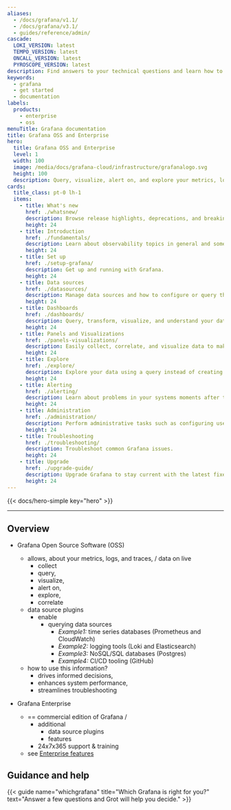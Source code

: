 ```yaml
---
aliases:
  - /docs/grafana/v1.1/
  - /docs/grafana/v3.1/
  - guides/reference/admin/
cascade:
  LOKI_VERSION: latest
  TEMPO_VERSION: latest
  ONCALL_VERSION: latest
  PYROSCOPE_VERSION: latest
description: Find answers to your technical questions and learn how to use Grafana OSS and Enterprise products.
keywords:
  - grafana
  - get started
  - documentation
labels:
  products:
    - enterprise
    - oss
menuTitle: Grafana documentation
title: Grafana OSS and Enterprise
hero:
  title: Grafana OSS and Enterprise
  level: 1
  width: 100
  image: /media/docs/grafana-cloud/infrastructure/grafanalogo.svg
  height: 100
  description: Query, visualize, alert on, and explore your metrics, logs, and traces wherever they are stored.
cards:
  title_class: pt-0 lh-1
  items:
    - title: What's new
      href: ./whatsnew/
      description: Browse release highlights, deprecations, and breaking changes in Grafana releases.
      height: 24
    - title: Introduction
      href: ./fundamentals/
      description: Learn about observability topics in general and some of the products included in Grafana.
      height: 24
    - title: Set up
      href: ./setup-grafana/
      description: Get up and running with Grafana.
      height: 24
    - title: Data sources
      href: ./datasources/
      description: Manage data sources and how to configure or query the built-in data sources.
      height: 24
    - title: Dashboards
      href: ./dashboards/
      description: Query, transform, visualize, and understand your data no matter where it's stored.
      height: 24
    - title: Panels and Visualizations
      href: ./panels-visualizations/
      description: Easily collect, correlate, and visualize data to make informed decisions in real-time.
      height: 24
    - title: Explore
      href: ./explore/
      description: Explore your data using a query instead of creating a dashboard.
      height: 24
    - title: Alerting
      href: ./alerting/
      description: Learn about problems in your systems moments after they occur.
      height: 24
    - title: Administration
      href: ./administration/
      description: Perform administrative tasks such as configuring user management and roles and permissions.
      height: 24
    - title: Troubleshooting
      href: ./troubleshooting/
      description: Troubleshoot common Grafana issues.
      height: 24
    - title: Upgrade
      href: ./upgrade-guide/
      description: Upgrade Grafana to stay current with the latest fixes and enhancements.
      height: 24
---
```


{{< docs/hero-simple key="hero" >}}

---

## Overview

* Grafana Open Source Software (OSS)
  * allows, about your metrics, logs, and traces, / data on live
    * collect
    * query,
    * visualize,
    * alert on,
    * explore,
    * correlate
  * data source plugins
    * enable
      * querying data sources
        * _Example1:_ time series databases (Prometheus and CloudWatch)
        * _Example2:_ logging tools (Loki and Elasticsearch)
        * _Example3:_ NoSQL/SQL databases (Postgres)
        * _Example4:_ CI/CD tooling (GitHub)
  * how to use this information?
    * drives informed decisions,
    * enhances system performance,
    * streamlines troubleshooting

* Grafana Enterprise
  * == commercial edition of Grafana /
    * additional
      * data source plugins
      * features
    * 24x7x365 support & training
  * see [Enterprise features](https://grafana.com/docs/grafana/<GRAFANA_VERSION>/introduction/grafana-enterprise/#enterprise-features-in-grafana-cloud)

## Guidance and help

{{< guide name="whichgrafana" title="Which Grafana is right for you?" text="Answer a few questions and Grot will help you decide." >}}
